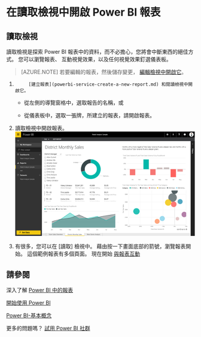 <properties
   pageTitle="在讀取檢視中開啟 Power BI 報表"
   description="在讀取檢視中開啟 Power BI 報表"
   services="powerbi"
   documentationCenter=""
   authors="mihart"
   manager="mblythe"
   backup=""
   editor=""
   tags=""
   qualityFocus="no"
   qualityDate=""/>

<tags
   ms.service="powerbi"
   ms.devlang="NA"
   ms.topic="article"
   ms.tgt_pltfrm="NA"
   ms.workload="powerbi"
   ms.date="08/25/2016"
   ms.author="mihart"/>

# 在讀取檢視中開啟 Power BI 報表  
##   讀取檢視
讀取檢視是探索 Power BI 報表中的資料，而不必擔心，您將會中斷東西的絕佳方式。  您可以瀏覽報表、 互動視覺效果，以及任何視覺效果釘選儀表板。 

>[AZURE.NOTE] 若要編輯的報表，然後儲存變更， [編輯檢視中開啟它](powerbi-service-go-from-reading-view-to-editing-view.md)。

1.  
            [建立報表](powerbi-service-create-a-new-report.md) 和閱讀檢視中開啟它。

    -   從左側的導覽窗格中，選取報告的名稱，或

    -   從儀表板中，選取一張牌，所建立的報表，請開啟報表。

2.  讀取檢視中開啟報表。  
![](media/powerbi-service-open-a-report-in-reading-view/readingView.png)

3.  有很多，您可以在 [讀取] 檢視中。  藉由按一下畫面底部的箭號，瀏覽報表開始。  這個範例報表有多個頁面。 現在開始 [與報表互動](powerbi-service-interact-with-a-report-in-reading-view.md)

## 請參閱  
深入了解 [Power BI 中的報表](powerbi-service-reports.md)

[開始使用 Power BI](powerbi-service-get-started.md)

[Power BI-基本概念 ](powerbi-service-basic-concepts.md)

更多的問題嗎？ [試用 Power BI 社群](http://community.powerbi.com/)  
